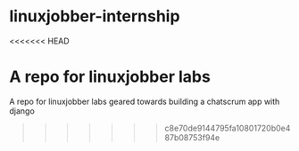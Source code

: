 # linuxjobber-internship
<<<<<<< HEAD

A repo for linuxjobber labs
=======
A repo for linuxjobber labs geared towards building a chatscrum app with django
>>>>>>> c8e70de9144795fa10801720b0e487b08753f94e
